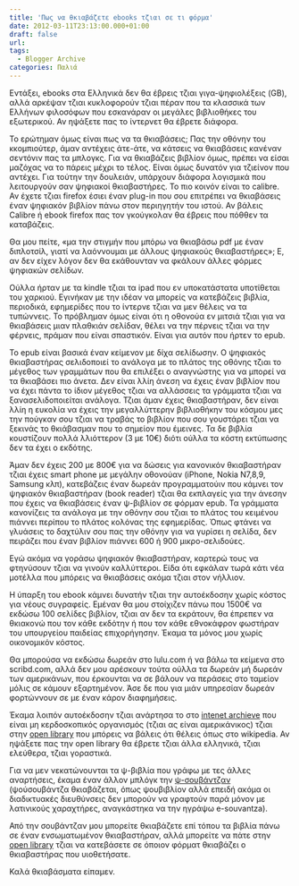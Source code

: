 ```yaml
---
title: 'Πως να θκιαβάζετε ebooks τζιαι σε τι φόρμα'
date: 2012-03-11T23:13:00.000+01:00
draft: false
url: 
tags:
  - Blogger Archive
categories: Παλιά
---
```


  

Εντάξει, ebooks στα Ελληνικά δεν θα έβρεις τζιαι γιγα-ψηφιολέξεις (GB), αλλά αρκέψαν τζιαι κυκλοφορούν τζιαι πέραν που τα κλασσικά των Ελλήνων φιλοσόφων που εσκανάραν οι μεγάλες βιβλιοθήκες του εξωτερικού. Αν ηψάξετε πας το ίντερνετ θα έβρετε διάφορα.

Το ερώτημαν όμως είναι πως να τα θκιαβάσεις; Πας την οθόνην του κκομπιούτερ, άμαν αντέχεις άτε-άτε, να κάτσεις να θκιαβάσεις κανέναν σεντόνιν πας τα μπλογκς. Για να θκιαβάζεις βιβλίον όμως, πρέπει να είσαι μαζόχας να το πάρεις μέχρι το τέλος. Είναι όμως δυνατόν για τζιείνον που αντέχει. Για τούτην την δουλειάν, υπάρχουν διάφορα λογισμικά που λειτουργούν σαν ψηφιακοί θκιαβαστήρες. Το πιο κοινόν είναι το calibre. Αν έχετε τζιαι firefox έσιει έναν plug-in που σου επιτρέπει να θκιαβάσεις έναν ψηφιακόν βιβλίον πάνω στον περιηγητήν του ιστού. Αν βάλεις Calibre ή ebook firefox πας τον γκούγκολαν θα έβρεις που πόθθεν τα καταβάζεις.

Θα μου πείτε, «μα την στιγμήν που μπόρω να θκιαβάσω pdf με έναν διπλοτσίλ, γιατί να λαόννουμαι με άλλους ψηφιακούς θκιαβαστήρες»; Ε, αν δεν είχεν λόγον δεν θα εκάθουνταν να φκάλουν άλλες φόρμες ψηφιακών σελίδων.

Ούλλα ήρταν με τα kindle τζιαι τα ipad που εν υποκατάστατα υποτίθεται του χαρκιού. Εγινήκαν με την ιδέαν να μπορείς να κατεβάζεις βιβλία, περιοδικά, εφημερίδες που το ίντερνε τζιαι να μεν θέλεις να τα τυπώννεις. Το πρόβλημαν όμως είναι ότι η οθονούα εν μιτσιά τζιαι για να θκιαβάσεις μιαν πλαθκιάν σελίδαν, θέλει να την πέρνεις τζιαι να την φέρνεις, πράμαν που είναι σπαστικόν. Είναι για αυτόν που ήρτεν το epub. 

Το epub είναι βασικά έναν κείμενον με δίχα σελίδωσην. Ο ψηφιακός θκιαβαστήρας σελιδοποιεί το ανάλογα με το πλάτος της οθόνης τζιαι το μέγεθος των γραμμάτων που θα επιλέξει ο αναγνώστης για να μπορεί να τα θκιαβάσει πιο άνετα. Δεν είναι λλίη άνεση να έχεις έναν βιβλίον που να έχει πάντα το ίδιον μέγεθος τζιαι να αλλάσσεις τα γράμματα τζιαι να ξανασελιδοποιείται ανάλογα. Τζιαι άμαν έχεις θκιαβαστήραν, δεν είναι λλίη η ευκολία να έχεις την μεγαλλύττερην βιβλιοθήκην του κόσμου μες την πούγκαν σου τζιαι να τραβάς το βιβλίον που σου γουστάρει τζιαι να ξεκινάς το θκιάβασμαν που το σημείον που έμεινες. Τα δε βιβλία κουστίζουν πολλά λλιόττερον (3 με 10€) διότι ούλλα τα κόστη εκτύπωσης δεν τα έχει ο εκδότης.

Άμαν δεν έχεις 200 με 800€ για να δώσεις για κανονικόν θκιαβαστήραν τζιαι έχεις smart phone με μεγάλην οθονούαν (iPhone, Nokia N7,8,9, Samsung κλπ), κατεβάζεις έναν δωρεάν προγραμματούιν που κάμνει τον ψηφιακόν θκιαβαστήραν (book reader) τζιαι θα εκπλαγείς για την άνεσην που έχεις να θκιαβάσεις έναν ψ-βιβλίον σε φόρμαν epub. Τα γράμματα κανονίζεις τα ανάλογα με την οθόνην σου τζιαι το πλάτος του κειμένου πιάννει περίπου το πλάτος κολόνας της εφημερίδας. Όπως φτάνει να γλυάσεις το δαχτύλιν σου πας την οθόνην για να γυρίσει η σελίδα, δεν πειράζει που έναν βιβλίον πιάννει 600 ή 900 μικρο-σελιδούες.

Εγώ ακόμα να γοράσω ψηφιακόν θκιαβαστήραν, καρτερώ τους να φτηνύσουν τζιαι να γινούν καλλύττεροι. Είδα ότι εφκάλαν τωρά κάτι νέα μοτέλλα που μπόρεις να θκιαβάσεις ακόμα τζιαι στον νήλλιον.

Η ύπαρξη του ebook κάμνει δυνατήν τζιαι την αυτοέκδοσην χωρίς κόστος για νέους συγραφείς. Εμέναν θα μου στοίχιζεν πάνω που 1500€ να εκδώσω 100 σελίδες βιβλίον, τζιαι αν δεν τα εκράτουν, θα έπρεπεν να θκιακονώ που τον κάθε εκδότην ή που τον κάθε εθνοκάφρον φωστήραν του υπουργείου παιδείας επιχορήγησην. Έκαμα τα μόνος μου χωρίς οικονομικόν κόστος.

Θα μπορούσα να εκδώσω δωρεάν στο lulu.com ή να βάλω τα κείμενα στο scribd.com, αλλά δεν μου αρέσκουν τούτα ούλλα τα δωρεάν μή δωρεάν των αμερικάνων, που έρκουνται να σε βάλουν να περάσεις στο ταμείον μόλις σε κάμουν εξαρτημένον. Άσε δε που για μιάν υπηρεσίαν δωρεάν φορτώννουν σε με έναν κάρον διαφημήσεις.

Έκαμα λοιπόν αυτοέκδοσην τζιαι ανάρτησα το στο [intenet archieve](http://www.archive.org/details/AcerasAnthropophorum) που είναι μη κερδοσκοπικός οργανισμός (τζιαι ας είναι αμερικάνικος) τζιαι στην [open library](http://openlibrary.org/works/OL16524787W/%CE%97_%CF%80%CF%8C%CF%81%CF%84%CE%B1_%CF%80%CE%BF%CF%85_%CF%84%CF%81%CE%AF%CE%B6%CE%B5%CE%B9) που μπόρεις να βάλεις ότι θέλεις όπως στο wikipedia. Αν ηψάξετε πας την open library θα έβρετε τζιαι άλλα ελληνικά, τζιαι ελεύθερα, τζιαι γοραστικά. 

Για να μεν νεκατώνουνται τα ψ-βιβλία που γράφω με τες άλλες αναρτήσεις, έκαμα έναν άλλον μπλόγκ την [ψ-σουβάντζαν](http://e-souvantza.blogspot.com/) (ψούσουβάντζα θκιαβάζεται, όπως ψουβιβλίον αλλά επειδή ακόμα οι διαδικτυακές διευθύνσεις δεν μπορούν να γραφτούν παρά μόνον με λατινικούς χαραχτήρες, αναγκάστηκα να την ηγράψω e-souvantza).

Από την σουβάντζαν μου μπορείτε θκιαβάζετε επί τόπου τα βιβλία πάνω σε έναν ενσωματωμένον θκιαβαστήραν, αλλά μπορείτε να πάτε στην [open library](http://openlibrary.org/works/OL16524787W/%CE%97_%CF%80%CF%8C%CF%81%CF%84%CE%B1_%CF%80%CE%BF%CF%85_%CF%84%CF%81%CE%AF%CE%B6%CE%B5%CE%B9) τζιαι να κατεβάσετε σε όποιον φόρματ θκιαβάζει ο θκιαβαστήρας που υιοθετήσατε.

Καλά θκιαβάσματα είπαμεν.
